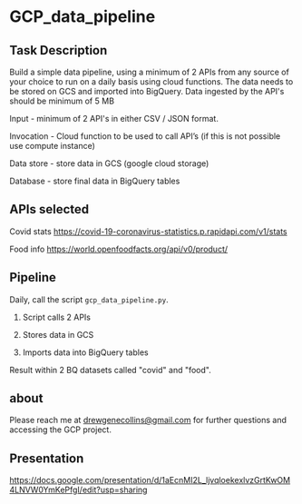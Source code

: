 # GCP_data_pipeline

## Task Description

Build a simple data pipeline, using a minimum of 2 APIs from any source of your choice to run on a daily basis using cloud functions. The data needs to be stored on GCS and imported into BigQuery.
Data ingested by the API's should be minimum of 5 MB

Input - minimum of 2 API's in either CSV / JSON format.

Invocation - Cloud function to be used to call API’s (if this is not possible use compute instance)

Data store - store data in GCS (google cloud storage)

Database - store final data in BigQuery tables

## APIs selected

Covid stats https://covid-19-coronavirus-statistics.p.rapidapi.com/v1/stats

Food info https://world.openfoodfacts.org/api/v0/product/

## Pipeline

Daily, call the script `gcp_data_pipeline.py`.

1. Script calls 2 APIs

2. Stores data in GCS

3. Imports data into BigQuery tables

Result within 2 BQ datasets called "covid" and "food".

## about

Please reach me at drewgenecollins@gmail.com for further questions and accessing the GCP project.

## Presentation

https://docs.google.com/presentation/d/1aEcnMI2L_ljvqloekexlvzGrtKwOM4LNVW0YmKePfgI/edit?usp=sharing
